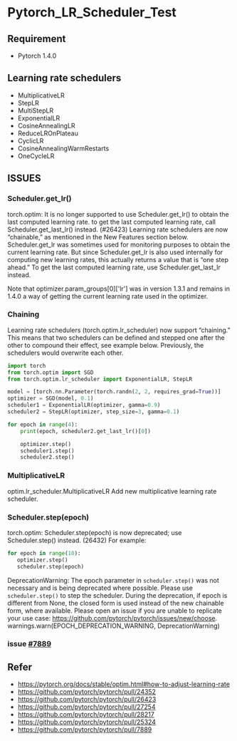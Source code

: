 # Pytorch_LR_Scheduler_Test

## Requirement

- Pytorch 1.4.0

## Learning rate schedulers

- MultiplicativeLR
- StepLR
- MultiStepLR
- ExponentialLR
- CosineAnnealingLR
- ReduceLROnPlateau
- CyclicLR
- CosineAnnealingWarmRestarts
- OneCycleLR

## ISSUES

### Scheduler.get_lr()

torch.optim: It is no longer supported to use Scheduler.get_lr() to obtain the last computed learning rate. to get the last computed learning rate, call Scheduler.get_last_lr() instead. (#26423)
Learning rate schedulers are now “chainable,” as mentioned in the New Features section below. Scheduler.get_lr was sometimes used for monitoring purposes to obtain the current learning rate. But since Scheduler.get_lr is also used internally for computing new learning rates, this actually returns a value that is “one step ahead.” To get the last computed learning rate, use Scheduler.get_last_lr instead.

Note that optimizer.param_groups[0]['lr'] was in version 1.3.1 and remains in 1.4.0 a way of getting the current learning rate used in the optimizer.

### Chaining

Learning rate schedulers (torch.optim.lr_scheduler) now support “chaining.” This means that two schedulers can be defined and stepped one after the other to compound their effect, see example below. Previously, the schedulers would overwrite each other.

```python
import torch
from torch.optim import SGD
from torch.optim.lr_scheduler import ExponentialLR, StepLR

model = [torch.nn.Parameter(torch.randn(2, 2, requires_grad=True))]
optimizer = SGD(model, 0.1)
scheduler1 = ExponentialLR(optimizer, gamma=0.9)
scheduler2 = StepLR(optimizer, step_size=3, gamma=0.1)

for epoch in range(4):
    print(epoch, scheduler2.get_last_lr()[0])

    optimizer.step()
    scheduler1.step()
    scheduler2.step()
```

### MultiplicativeLR

optim.lr_scheduler.MultiplicativeLR Add new multiplicative learning rate scheduler.

### Scheduler.step(epoch)

torch.optim: Scheduler.step(epoch) is now deprecated; use Scheduler.step() instead. (26432)
For example:

```python
for epoch in range(10):
   optimizer.step()
   scheduler.step(epoch)
```

DeprecationWarning: The epoch parameter in `scheduler.step()` was not necessary and is being deprecated where possible. Please use `scheduler.step()` to step the scheduler. During the deprecation, if epoch is different from None, the closed form is used instead of the new chainable form, where available. Please open an issue if you are unable to replicate your use case: https://github.com/pytorch/pytorch/issues/new/choose.
  warnings.warn(EPOCH_DEPRECATION_WARNING, DeprecationWarning)

### issue [#7889](https://github.com/pytorch/pytorch/pull/7889)

## Refer

- https://pytorch.org/docs/stable/optim.html#how-to-adjust-learning-rate
- https://github.com/pytorch/pytorch/pull/24352
- https://github.com/pytorch/pytorch/pull/26423
- https://github.com/pytorch/pytorch/pull/27254
- https://github.com/pytorch/pytorch/pull/28217
- https://github.com/pytorch/pytorch/pull/25324
- https://github.com/pytorch/pytorch/pull/7889